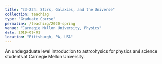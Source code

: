 ```yaml
---
title: "33-224: Stars, Galaxies, and the Universe"
collection: teaching
type: "Graduate Course"
permalink: /teaching/2020-spring
venue: "Carnegie Mellon University, Physics"
date: 2019-09-01
location: "Pittsburgh, PA, USA"
---
```


An undergaduate level introduction to astrophysics for physics and science students at Carnegie Mellon University.
